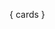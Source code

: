 <div id="q" class="side"></div>

<div id="a" class="side"></div>

{ cards }

<script src="https://cdnjs.cloudflare.com/ajax/libs/showdown/2.1.0/showdown.min.js"></script>

<script>
const q = document.getElementById('q'), a = document.getElementById('a'), delayInMilliseconds = 2000, c = new showdown.Converter(), getRandomIndex = count => Math.floor(Math.random() * count);

async function showCards() {
  const { cards } = variables;
  if (cards && cards.length) {
    const cardIndex = getRandomIndex(cards.length), card = cards[cardIndex], sideIndex = getRandomIndex(2);
    if (sideIndex == 0) {
        q.innerHTML = c.makeHtml(card[0]);
        await sleep(delayInMilliseconds);
        a.innerHTML = c.makeHtml(card[1]);
    } else {
        a.innerHTML = c.makeHtml(card[1]);
        await sleep(delayInMilliseconds);
        q.innerHTML = c.makeHtml(card[0]);
    }
    await sleep(delayInMilliseconds);
    q.innerHTML = '';
    a.innerHTML = '';
  }
}

let refreshInterval;
registerCallback('cards', function() {
  clearInterval(refreshInterval);
  refreshInterval = setInterval(showCards, delayInMilliseconds);
});
</script>
